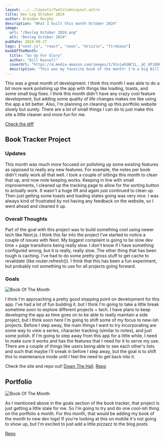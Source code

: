 ```yaml
---
layout: ../../layouts/TwoColumnLayout.astro
title: Dev Log October 2024
author: Brendan Murphy
description: "What I built this month October 2024"
image:
  url: "/Devlog October 2024.png"
  alt: "Devlog October 2024"
pubDate: 2024-09-27
tags: ["next.js", "react", "neon", "drizzle", "firebase"]
bookOfTheMonth:
  title: "Go Up For Glory"
  author: "Bill Russell"
  coverUrl: "https://m.media-amazon.com/images/I/91njwhGWC1L._AC_UF1000,1000_QL80_.jpg"
  description: "This was my favorite book of the month! I'm a big Bill Russell fan, and it was great to dive into his story."
---
```


This was a great month of development. I think this month I was able to do a bit more work polishing up the app with things like loading, toasts, and some small bug fixes. I think this month didn't have any crazy cool feature development, but adding some quality of life changes makes me like using the app a bit better. Also, I'm planning on cleaning up this portfolio website slowly but surely. There are a lot of small things I can do to just make this site a little cleaner and more fun for me.

[Check the diff](https://github.com/bmurf17/down-the-hall/pull/5)

## Book Tracker Project

### Updates

This month was much more focused on polishing up some existing features as opposed to really any new features. For example, the notes per book didn't really work all that well. I took a couple of sittings this month to clean that up, and now note keeping works. Keeping in line with small improvements, I cleaned up the tracking page to allow for the sorting button to actually work. It wasn't a huge lift and again just continued to clean up. Then just getting some toasts and loading states going was very nice. I was always kind of frustrated by not having any feedback on the website, so I went ahead and cleaned it up.

### Overall Thoughts

Part of the goal with this project was to build something cool using newer tech like Next.js. I think this far into the project I've started to notice a couple of issues with Next. My biggest complaint is going to be slow dev time + page transitions being really slow. I don't know if I have something configured wrong, but it is really, really slow. The other thing that has been tough is caching. I've had to do some pretty gross stuff to get cache to revalidate (like router.refresh()). I think that this has been a fun experiment, but probably not something to use for all projects going forward.

### Goals

![Book Of The Month](https://res.cloudinary.com/practicaldev/image/fetch/s--KkP4AuFt--/c_imagga_scale,f_auto,fl_progressive,h_900,q_auto,w_1600/https://dev-to-uploads.s3.amazonaws.com/uploads/articles/ql92zpsre2li58mpjpsa.png "Book of the Month")

I think I'm approaching a pretty good stopping point on development for this app. I've had a lot of fun building it, but I think I'm going to take a little break sometime soon to explore different projects + tech. I have plans to keep developing the app as time goes on to be able to really maintain a side project, but I think soon here I'm going to shift some of my focus to new-ish projects. Before I step away, the main things I want to try incorporating are some way to view a series, character tracking (similar to notes), and just some polish. If I'm going to step away from this app for a little while, I need to make sure it works and has the features that I need for it to serve my use. There are a couple of things like users being able to see each other's lists and such that maybe I'll sneak in before I step away, but the goal is to shift this to maintenance mode until I feel the need to get back into it.

Check the site and repo out!
[Down The Hall](https://down-the-hall.vercel.app/).
[Repo](https://github.com/bmurf17/down-the-hall)

## Portfolio

![Book Of The Month](/Book-of-the-month.PNG "Book of the Month")

As I mentioned above in the goals section of the book tracker, that project is just getting a little stale for me. So I'm going to try and do one cool-ish thing on the portfolio a month. For this month, that would be adding my book of the month to new dev logs! If you're looking at this on mobile it's not going to show up, but I'm excited to just add a little pizzazz to the blog posts

[Repo](https://github.com/bmurf17/Astro-Profile)
